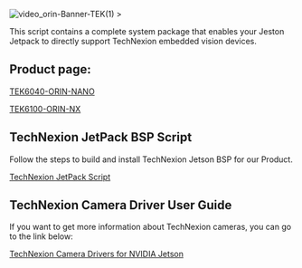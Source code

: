 ![video_orin-Banner-TEK(1) >](https://github.com/TechNexion-Vision/TEV-Jetson_Jetpack_script/assets/83322668/f699fae3-22a0-4eb0-9334-023286b953ca)

This script contains a complete system package that enables your Jeston Jetpack to directly support TechNexion embedded vision devices.

## Product page:

[TEK6040-ORIN-NANO](https://www.technexion.com/products/embedded-computing/aivision/tek6040-orin-nano/)

[TEK6100-ORIN-NX](https://www.technexion.com/products/embedded-computing/aivision/tek6100-orin-nx/)

## TechNexion JetPack BSP Script

Follow the steps to build and install TechNexion Jetson BSP for our Product.

[TechNexion JetPack Script](https://github.com/TechNexion-Vision/TEV-Jetson_Jetpack_script)

## TechNexion Camera Driver User Guide

If you want to get more information about TechNexion cameras, you can go to the link below:

[TechNexion Camera Drivers for NVIDIA Jetson](https://github.com/TechNexion-Vision/TEV-Jetson_Camera_driver)

